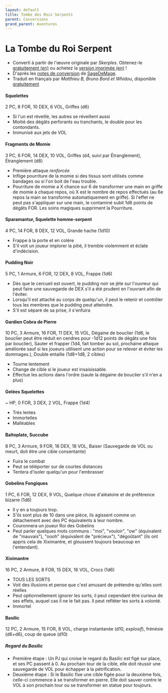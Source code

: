 ```yaml
---
layout: default
title: Tombe des Rois Serpents
parent: Conversions
grand_parent: Aventures
---
```


# La Tombe du Roi Serpent

- Converti à partir de l'œuvre originale par _Skerples_. Obtenez-le [gratuitement (en)](https://coinsandscrolls.blogspot.com/2017/06/osr-tomb-of-serpent-kings-megapost.html) ou achetez la [version imprimée (en)](https://www.drivethrurpg.com/product/252934/Tomb-of-the-Serpent-Kings--Deluxe-Print-Edition) !
- D'après les [notes de conversion](https://docs.google.com/document/d/16d1F-V0i1GrcYu0Ug2UfPC1Uy7FVbYef7sp1CqWTGLA) de [SageDeMage](https://sagedamage.itch.io/).
- Traduit en français par *Matthieu B, Bruno Bord et Whidou*, disponible [gratuitement](https://www.whidou.fr/la-tombe-des-rois-serpents.html)

#### Squelettes
2 PC, 8 FOR, 10 DEX, 6 VOL, Griffes (d6)
- Si l'un est réveillé, les autres se réveillent aussi
- Moitié des dégâts perforants ou tranchants, le double pour les contondants.
- Immunisé aux jets de VOL

#### Fragments de Momie
3 PC, 6 FOR, 14 DEX, 10 VOL, Griffes (d4, suivi par Étranglement), Étranglement (d8)
- Première attaque *renforcée*
- Inflige pourriture de la momie si des tissus sont utilisés comme bandages ou si l'on boit de l'eau trouble.
- Pourriture de momie a X chance sur 6 de transformer une main en griffe de momie à chaque repos, où X est le nombre de repos effectués (au 6e repos la main se transforme automatiquement en griffe). Si l'effet ne peut pas s'appliquer sur une main, le contaminé subit 1d6 points de dégâts FOR. Les soins magiques suppriment la Pourriture.

####  Sparamantur, Squelette homme-serpent
4 PC, 14 FOR, 8 DEX, 12 VOL, Grande hache (1d10)
- Frappe à la porte et en colère
- S'il voit un joueur implorer la pitié, il tremble violemment et éclate d'indécision.

####  Pudding Noir
5 PC, 1 Armure, 6 FOR, 12 DEX, 8 VOL, Frappe (1d6)
- Dès que le cercueil est ouvert, le pudding noir se jète sur l'ouvreur qui peut faire une sauvegarde de DEX s'il a été prudent en l'ouvrant afin de l'éviter.
- Lorsqu'il est attaché au corps de quelqu'un, il peut le retenir et contrôler tous les membres que le pudding peut atteindre.
- S'il est séparé de sa prise, il s'enfuira

####  Gardien Cobra de Pierre
10 PC, 3 Armure, 16 FOR, 11 DEX, 15 VOL, Dégaine de bouclier (1d6, le bouclier peut être réduit en cendres pour -1d12 points de dégâts une fois par bouclier), Sauter et frapper (1d4, fait tomber au sol, prochaine attaque améliorée sauf si les joueurs utilisent une action pour se relever et éviter les dommages.), Double entaille (1d8+1d8, 2 cibles)
- Tourne lentement
- Change de cible si le joueur est insaisissable.
- Effectue les actions dans l'ordre (saute la dégaine de bouclier s'il n'en a plus)

####  Gelées Squelettes
~ HP, 0 FOR, 3 DEX, 2 VOL, Frappe (1d4)
- Très lentes
- Immortelles
- Malléables

####  Baltoplate, Succube
8 PC, 3 Armure, 9 FOR, 16 DEX, 18 VOL, Baiser (Sauvegarde de VOL ou meurt, doit être une cible consentante)
- Fuira le combat
- Peut se téléporter sur de courtes distances
- Tentera d'isoler quelqu'un pour l'embrasser

####  Gobelins Fongiques
1 PC, 6 FOR, 12 DEX, 9 VOL, Quelque chose d'aléatoire et de préférence bizarre (1d6)
- Il y en a toujours trop.
- S'ils sont plus de 10 dans une pièce, ils agissent comme un détachement avec des PC équivalents à leur nombre.
- Couronnera un joueur Roi des Gobelins
- Peut parler quelques mots communs : "moi", "vouloir", "ow" (équivalent de "mauvais"), "oooh" (équivalent de "précieux"), "dégoûtant" (ils ont appris cela de Xiximantre, et gloussent toujours beaucoup en l'entendant).

####  Xiximantre
16 PC, 2 Armure, 8 FOR, 15 DEX, 16 VOL, Crocs (1d6)
- TOUS LES SORTS
- Voit des illusions et pense que c'est amusant de prétendre qu'elles sont réelles
- Peut optionnellement ignorer les sorts, il peut cependant être curieux de ses effets, auquel cas il ne le fait pas. Il peut refléter les sorts à volonté.
- Immortel

#### Basilic

12 PC, 2 Armure, 15 FOR, 8 VOL, charge instantanée (d10, _explosif_), frénésie (d6+d6), coup de queue (d10)

##### Regard du Basilic
- Première étape : Un PJ qui croise le regard du Basilic est figé sur place, et ses PC passent à 0. Au prochain tour de la cible, elle doit réussir une sauvegarde de VOL pour échapper à la pétrification.
- Deuxième étape : Si le Basilic fixe une cible figée pour la deuxième fois, celle-ci commence à se transformer en pierre. Elle doit sauver contre le VOL à son prochain tour ou se transformer en statue pour toujours.